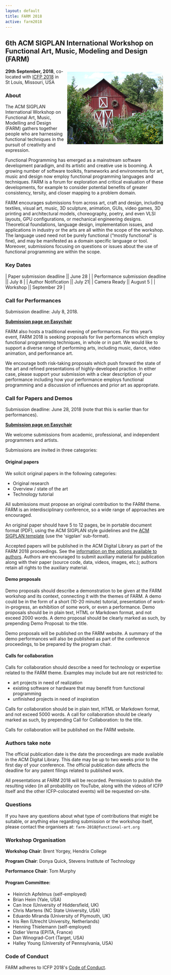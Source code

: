 ```yaml
---
layout: default
title: FARM 2018
active: farm2018
---
```


## 6th ACM SIGPLAN International Workshop on Functional Art, Music, Modeling and Design (FARM)

<img src="/files/farm-lambda-small.jpg" style="float: right; margin: 10px;" />

**29th September, 2018**, co-located with
[ICFP 2018](http://icfp18.sigplan.org/home) in St Louis, Missouri, USA

### About

The ACM SIGPLAN International Workshop on Functional Art, Music,
Modelling and Design (FARM) gathers together people who are harnessing
functional techniques in the pursuit of creativity and expression.

Functional Programming has emerged as a mainstream software
development paradigm, and its artistic and creative use is booming. A
growing number of software toolkits, frameworks and environments for
art, music and design now employ functional programming languages and
techniques. FARM is a forum for exploration and critical evaluation of
these developments, for example to consider potential benefits of
greater consistency, tersity, and closer mapping to a problem domain.

FARM encourages submissions from across art, craft and design,
including textiles, visual art, music, 3D sculpture, animation, GUIs,
video games, 3D printing and architectural models, choreography,
poetry, and even VLSI layouts, GPU configurations, or mechanical
engineering designs. Theoretical foundations, language design,
implementation issues, and applications in industry or the arts are
all within the scope of the workshop. The language used need not be
purely functional (“mostly functional” is fine), and may be manifested
as a domain specific language or tool. Moreover, submissions focusing
on questions or issues about the use of functional programming are
within the scope.

### Key Dates

| Paper submission deadline || June 28 |
| Performance submission deadline || July 8 |
| Author Notification || July 21|
| Camera Ready || August 5 |
| Workshop || September 29 |

### Call for Performances

Submission deadline: July 8, 2018.

[**Submission page on Easychair**](https://easychair.org/conferences/?conf=farm2018)

FARM also hosts a traditional evening of performances. For this year’s
event, FARM 2018 is seeking proposals for live performances which
employ functional programming techniques, in whole or in part. We
would like to support a diverse range of performing arts, including
music, dance, video animation, and performance art.

We encourage both risk-taking proposals which push forward the state
of the art and refined presentations of highly-developed practice. In
either case, please support your submission with a clear description
of your performance including how your performance employs functional
programming and a discussion of influences and prior art as
appropriate.

### Call for Papers and Demos

Submission deadline: June 28, 2018 (note that this is earlier than for
performances).

[**Submission page on Easychair**](https://easychair.org/conferences/?conf=farm2018)

We welcome submissions from academic, professional, and independent
programmers and artists.

Submissions are invited in three categories:

#### Original papers

We solicit original papers in the following categories:

- Original research
- Overview / state of the art
- Technology tutorial

All submissions must propose an original contribution to the FARM
theme. FARM is an interdisciplinary conference, so a wide range of
approaches are encouraged.

An original paper should have 5 to 12 pages, be in portable document
format (PDF), using the ACM SIGPLAN style guidelines and the [ACM
SIGPLAN template](http://www.sigplan.org/Resources/Author/) (use
the 'sigplan' sub-format).

Accepted papers will be published in the ACM Digital Library as part
of the FARM 2018 proceedings. See the [information on the options
available to authors](http://authors.acm.org/main.cfm). Authors are
encouraged to submit auxiliary material for publication along with
their paper (source code, data, videos, images, etc.); authors retain
all rights to the auxiliary material.

#### Demo proposals

Demo proposals should describe a demonstration to be given at the FARM
workshop and its context, connecting it with the themes of FARM. A
demo could be in the form of a short (10-20 minute) tutorial,
presentation of work-in-progress, an exhibition of some work, or even
a performance. Demo proposals should be in plain text, HTML or
Markdown format, and not exceed 2000 words. A demo proposal should be
clearly marked as such, by prepending Demo Proposal: to the title.

Demo proposals will be published on the FARM website. A summary of the
demo performances will also be published as part of the conference
proceedings, to be prepared by the program chair.

#### Calls for collaboration

Calls for collaboration should describe a need for technology or
expertise related to the FARM theme. Examples may include but are not
restricted to:

- art projects in need of realization
- existing software or hardware that may benefit from functional programming
- unfinished projects in need of inspiration

Calls for collaboration should be in plain text, HTML or Markdown
format, and not exceed 5000 words. A call for collaboration should be
clearly marked as such, by prepending Call for Collaboration: to the
title.

Calls for collaboration will be published on the FARM website.

### Authors take note

The official publication date is the date the proceedings are made
available in the ACM Digital Library. This date may be up to two weeks
prior to the first day of your conference. The official publication
date affects the deadline for any patent filings related to published
work.

All presentations at FARM 2018 will be recorded. Permission to publish
the resulting video (in all probability on YouTube, along with the
videos of ICFP itself and the other ICFP-colocated events) will be
requested on-site.

### Questions

If you have any questions about what type of contributions that might
be suitable, or anything else regarding submission or the workshop
itself, please contact the organisers at: `farm-2018@functional-art.org`

### Workshop Organisation

**Workshop Chair**: Brent Yorgey, Hendrix College

**Program Chair**: Donya Quick, Stevens Institute of Technology

**Performance Chair**: Tom Murphy

#### Program Committee:

* Heinrich Apfelmus (self-employed)
* Brian Heim (Yale, USA)
* Can Ince (University of Hiddersfield, UK)
* Chris Martens (NC State University, USA)
* Eduardo Miranda (University of Plymouth, UK)
* Iris Ren (Utrecht University, Netherlands)
* Henning Thielemann (self-employed)
* Didier Verna (EPITA, France)
* Dan Winograd-Cort (Target, USA)
* Halley Young (University of Pennsylvania, USA)


### Code of Conduct

FARM adheres to ICFP 2018's
[Code of Conduct](http://icfp18.sigplan.org/attending/code-of-conduct).

